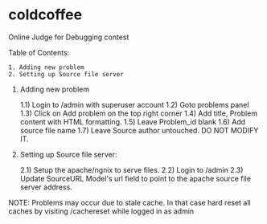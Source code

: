 # coldcoffee
Online Judge for Debugging contest


Table of Contents:


	1. Adding new problem
	2. Setting up Source file server


1. Adding new problem

	
	1.1) Login to /admin with superuser account
	1.2) Goto problems panel
	1.3) Click on Add problem on the top right corner
	1.4) Add title, Problem content with HTML formatting.
	1.5) Leave Problem_id blank
	1.6) Add source file name
	1.7) Leave Source author untouched. DO NOT MODIFY IT.


2. Setting up Source file server:


	2.1) Setup the apache/ngnix to serve files.
	2.2) Login to /admin
	2.3) Update SourceURL Model's url field to point to the apache source file server address.



NOTE: Problems may occur due to stale cache. In that case hard reset all caches by visiting /cachereset while logged in as admin